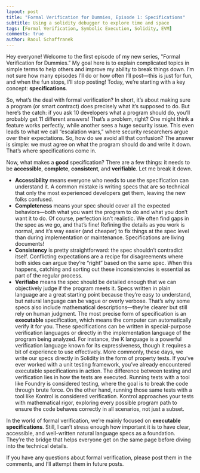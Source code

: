 ```yaml
---
layout: post
title: "Formal Verification for Dummies, Episode 1: Specifications"
subtitle: Using a solidity debugger to explore time and space
tags: [Formal Verification, Symbolic Execution, Solidity, EVM]
comments: true
author: Raoul Schaffranek
---
```


Hey everyone! Welcome to the first episode of my new series, "Formal Verification for Dummies." My goal here is to explain complicated topics in simple terms to help others and improve my ability to break things down. I’m not sure how many episodes I’ll do or how often I’ll post—this is just for fun, and when the fun stops, I’ll stop posting! Today, we’re starting with a key concept: **specifications**.

So, what’s the deal with formal verification? In short, it’s about making sure a program (or smart contract) does precisely what it’s supposed to do. But here’s the catch: if you ask 10 developers what a program should do, you’ll probably get 11 different answers! That’s a problem, right? One might think a feature works perfectly, while another sees a huge security issue. This even leads to what we call “escalation wars,” where security researchers argue over their expectations. So, how do we avoid all that confusion? The answer is simple: we must agree on what the program should do and write it down. That’s where specifications come in.

Now, what makes a **good** specification? There are a few things: it needs to be **accessible**, **complete**, **consistent**, and **verifiable**. Let me break it down.

- **Accessibility** means everyone who needs to use the specification can understand it. A common mistake is writing specs that are so technical that only the most experienced developers get them, leaving the new folks confused.
- **Completeness** means your spec should cover all the expected behaviors—both what you want the program to do and what you don’t want it to do. Of course, perfection isn’t realistic. We often find gaps in the spec as we go, and that’s fine! Refining the details as you work is normal, and it’s way easier (and cheaper) to fix things at the spec level than during implementation or maintenance. Specifications are living documents!
- **Consistency** is pretty straightforward: the spec shouldn’t contradict itself. Conflicting expectations are a recipe for disagreements where both sides can argue they’re “right” based on the same spec. When this happens, catching and sorting out these inconsistencies is essential as part of the regular process.
- **Verifiabe** means the spec should be detailed enough that we can objectively judge if the program meets it. Specs written in plain language are a great starting point because they’re easy to understand, but natural language can be vague or overly verbose. That’s why some specs also include mathematical descriptions—they’re clearer but still rely on human judgment. The most precise form of specification is an **executable** specification, which means the computer can automatically verify it for you. These specifications can be written in special-purpose verification languages or directly in the implementation language of the program being analyzed. For instance, the K language is a powerful verification language known for its expressiveness, though it requires a bit of experience to use effectively. More commonly, these days, we write our specs directly in Solidity in the form of property tests. If you’ve ever worked with a unit testing framework, you’ve already encountered executable specifications in action. The difference between testing and verification lies in how the tests are executed. Running tests with a tool like Foundry is considered testing, where the goal is to break the code through brute force. On the other hand, running those same tests with a tool like Kontrol is considered verification. Kontrol approaches your tests with mathematical rigor, exploring every possible program path to ensure the code behaves correctly in all scenarios, not just a subset.

In the world of formal verification, we’re mainly focused on **executable specifications**. Still, I can’t stress enough how important it is to have clear, accessible, and well-written natural language specs as a foundation. They’re the bridge that helps everyone get on the same page before diving into the technical details.

If you have any questions about formal verification, please post them in the comments, and I’ll attempt them in future posts.